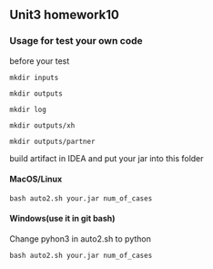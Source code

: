## Unit3 homework10
### Usage for test your own code
before your test

`mkdir inputs`

`mkdir outputs`

`mkdir log`

`mkdir outputs/xh`

`mkdir outputs/partner`

build artifact in IDEA and put your jar into this folder

#### MacOS/Linux
`bash auto2.sh your.jar num_of_cases`
#### Windows(use it in git bash)
Change pyhon3 in auto2.sh to python

`bash auto2.sh your.jar num_of_cases`
